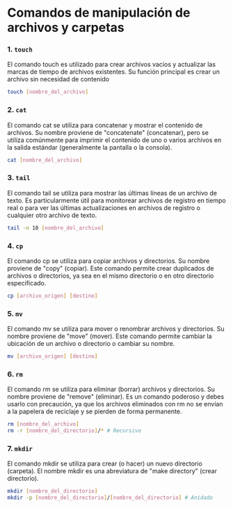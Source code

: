 # Comandos de manipulación de archivos y carpetas

### 1. `touch`

El comando touch es utilizado para crear archivos vacíos y actualizar las marcas de tiempo de archivos existentes. Su función principal es crear un archivo sin necesidad de contenido

```bash
touch [nombre_del_archivo]
```

### 2. `cat`

El comando cat se utiliza para concatenar y mostrar el contenido de archivos. Su nombre proviene de "concatenate" (concatenar), pero se utiliza comúnmente para imprimir el contenido de uno o varios archivos en la salida estándar (generalmente la pantalla o la consola).

```bash
cat [nombre_del_archivo]
```

### 3. `tail`

El comando tail se utiliza para mostrar las últimas líneas de un archivo de texto. Es particularmente útil para monitorear archivos de registro en tiempo real o para ver las últimas actualizaciones en archivos de registro o cualquier otro archivo de texto.

```bash
tail -n 10 [nombre_del_archivo]
```

### 4. `cp`

El comando cp se utiliza para copiar archivos y directorios. Su nombre proviene de "copy" (copiar). Este comando permite crear duplicados de archivos o directorios, ya sea en el mismo directorio o en otro directorio especificado.

```bash
cp [archivo_origen] [destino]
```

### 5. `mv`

El comando mv se utiliza para mover o renombrar archivos y directorios. Su nombre proviene de "move" (mover). Este comando permite cambiar la ubicación de un archivo o directorio o cambiar su nombre.

```bash
mv [archivo_origen] [destino]
```

### 6. `rm`

El comando rm se utiliza para eliminar (borrar) archivos y directorios. Su nombre proviene de "remove" (eliminar). Es un comando poderoso y debes usarlo con precaución, ya que los archivos eliminados con rm no se envían a la papelera de reciclaje y se pierden de forma permanente.

```bash
rm [nombre_del_archivo]
rm -r [nombre_del_directorio]/* # Recursivo
```

### 7. `mkdir`

El comando mkdir se utiliza para crear (o hacer) un nuevo directorio (carpeta). El nombre mkdir es una abreviatura de "make directory" (crear directorio).

```bash
mkdir [nombre_del_directorio]
mkdir -p [nombre_del_directorio]/[nombre_del_directorio] # Anidado
```
